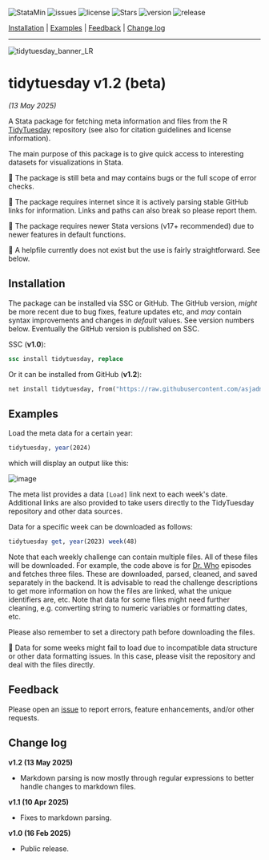 
![StataMin](https://img.shields.io/badge/stata-2018-blue) ![issues](https://img.shields.io/github/issues/asjadnaqvi/stata-tidytuesday) ![license](https://img.shields.io/github/license/asjadnaqvi/stata-tidytuesday) ![Stars](https://img.shields.io/github/stars/asjadnaqvi/stata-tidytuesday) ![version](https://img.shields.io/github/v/release/asjadnaqvi/stata-tidytuesday) ![release](https://img.shields.io/github/release-date/asjadnaqvi/stata-tidytuesday)

[Installation](#Installation) | [Examples](#Examples) | [Feedback](#Feedback) | [Change log](#Change-log)

---

![tidytuesday_banner_LR](https://github.com/user-attachments/assets/f996dd40-ad06-4d75-af1d-15f7cc5cb292)



# tidytuesday v1.2 (beta)
*(13 May 2025)*

A Stata package for fetching meta information and files from the R [TidyTuesday](https://github.com/rfordatascience/tidytuesday) repository (see also for citation guidelines and license information).

The main purpose of this package is to give quick access to interesting datasets for visualizations in Stata.

:triangular_flag_on_post: The package is still beta and may contains bugs or the full scope of error checks.

:triangular_flag_on_post: The package requires internet since it is actively parsing stable GitHub links for information. Links and paths can also break so please report them.

:triangular_flag_on_post: The package requires newer Stata versions (v17+ recommended) due to newer features in default functions.

:triangular_flag_on_post: A helpfile currently does not exist but the use is fairly straightforward. See below.



## Installation

The package can be installed via SSC or GitHub. The GitHub version, *might* be more recent due to bug fixes, feature updates etc, and *may* contain syntax improvements and changes in *default* values. See version numbers below. Eventually the GitHub version is published on SSC.


SSC (**v1.0**):

```stata
ssc install tidytuesday, replace
```

Or it can be installed from GitHub (**v1.2**):

```stata
net install tidytuesday, from("https://raw.githubusercontent.com/asjadnaqvi/stata-tidytuesday/main/installation/") replace
```

## Examples

Load the meta data for a certain year:

```stata
tidytuesday, year(2024)
```

which will display an output like this:

![image](https://github.com/user-attachments/assets/bf0ce5c1-f0cd-410a-a5b3-0a33ef7c454f)


The meta list provides a data `[Load]` link next to each week's date. Additional links are also provided to take users directly to the TidyTuesday repository and other data sources.

Data for a specific week can be downloaded as follows:

```stata
tidytuesday get, year(2023) week(48)
```

Note that each weekly challenge can contain multiple files. All of these files will be downloaded. For example, the code above is for [Dr. Who](https://github.com/rfordatascience/tidytuesday/tree/main/data/2023/2023-11-28) episodes and fetches three files. These are downloaded, parsed, cleaned, and saved separately in the backend. It is advisable to read the challenge descriptions to get more information on how the files are linked, what the unique identifiers are, etc. Note that data for some files might need further cleaning, e.g. converting string to numeric variables or formatting dates, etc.

Please also remember to set a directory path before downloading the files.

:triangular_flag_on_post: Data for some weeks might fail to load due to incompatible data structure or other data formatting issues. In this case, please visit the repository and deal with the files directly.



## Feedback

Please open an [issue](https://github.com/asjadnaqvi/stata-tidytuesday/issues) to report errors, feature enhancements, and/or other requests.


## Change log

**v1.2 (13 May 2025)**
- Markdown parsing is now mostly through regular expressions to better handle changes to markdown files.

**v1.1 (10 Apr 2025)**
- Fixes to markdown parsing.

**v1.0 (16 Feb 2025)**
- Public release.


